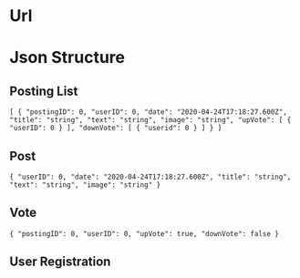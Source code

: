 # Url

# Json Structure

## Posting List
`
[
  {
        "postingID": 0,
        "userID": 0,
        "date": "2020-04-24T17:18:27.600Z",
        "title": "string",
        "text": "string",
        "image": "string",
        "upVote": [
          {
            "userID": 0
          }
        ],
        "downVote": [
          {
            "userid": 0
          }
        ]
  }
]
`

## Post
`{
    "userID": 0,
    "date": "2020-04-24T17:18:27.600Z",
    "title": "string",
    "text": "string",
    "image": "string"
}`

## Vote
`
{
    "postingID": 0,
    "userID": 0,
    "upVote": true,
    "downVote": false
}
`

## User Registration
`
`
